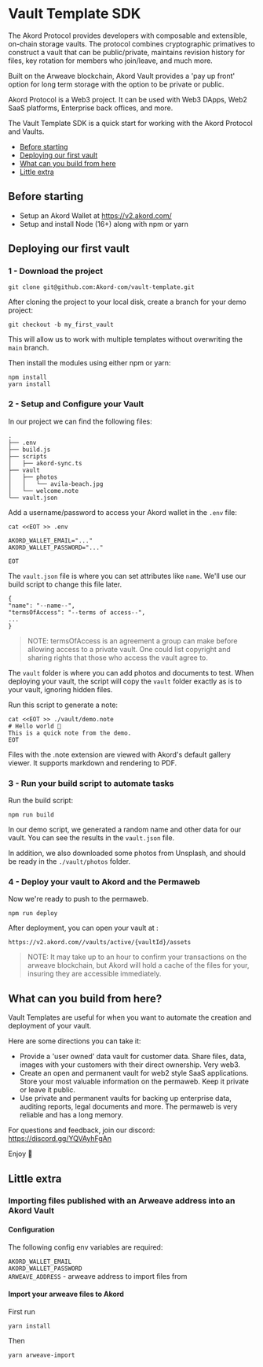 # Vault Template SDK

The Akord Protocol provides developers with composable and extensible, on-chain storage vaults. The protocol combines cryptographic primatives to construct a vault that can be public/private, maintains revision history for files, key rotation for members who join/leave, and much more.

Built on the Arweave blockchain, Akord Vault provides a 'pay up front' option for long term storage with the option to be private or public.

Akord Protocol is a Web3 project. It can be used with Web3 DApps, Web2 SaaS platforms, Enterprise back offices, and more.

The Vault Template SDK is a quick start for working with the Akord Protocol and Vaults.

- [Before starting](#before-starting)
- [Deploying our first vault](#deploying-our-first-vault)
- [What can you build from here](#what-can-you-build-from-here)
- [Little extra](#little-extra)

## Before starting

- Setup an Akord Wallet at https://v2.akord.com/
- Setup and install Node (16+) along with npm or yarn

## Deploying our first vault

### 1 - Download the project

```
git clone git@github.com:Akord-com/vault-template.git
```

After cloning the project to your local disk, create a branch for your demo project:

```
git checkout -b my_first_vault
```

This will allow us to work with multiple templates without overwriting the `main` branch.

Then install the modules using either npm or yarn:

```
npm install
yarn install
```

### 2 - Setup and Configure your Vault

In our project we can find the following files:

```
.
├── .env
├── build.js
├── scripts
│   ├── akord-sync.ts
├── vault
│   ├── photos
│   │   └── avila-beach.jpg
│   └── welcome.note
└── vault.json
```

Add a username/password to access your Akord wallet in the `.env` file:

```
cat <<EOT >> .env

AKORD_WALLET_EMAIL="..."
AKORD_WALLET_PASSWORD="..."

EOT
```

The `vault.json` file is where you can set attributes like `name`. We'll use our build script to change this file later.

```
{
"name": "--name--",
"termsOfAccess": "--terms of access--",
...
}
```

> NOTE: termsOfAccess is an agreement a group can make before allowing access to a private vault. One could list copyright and sharing rights that those who access the vault agree to.

The `vault` folder is where you can add photos and documents to test. When deploying your vault, the script will copy the `vault` folder exactly as is to your vault, ignoring hidden files.

Run this script to generate a note:

```
cat <<EOT >> ./vault/demo.note
# Hello world 🌈
This is a quick note from the demo.
EOT
```

Files with the .note extension are viewed with Akord's default gallery viewer. It supports markdown and rendering to PDF.

### 3 - Run your build script to automate tasks

Run the build script:

```
npm run build
```

In our demo script, we generated a random name and other data for our vault. You can see the results in the `vault.json` file.

In addition, we also downloaded some photos from Unsplash, and should be ready in the `./vault/photos` folder.

### 4 - Deploy your vault to Akord and the Permaweb

Now we're ready to push to the permaweb.

```
npm run deploy
```

After deployment, you can open your vault at :

```
https://v2.akord.com//vaults/active/{vaultId}/assets
```

> NOTE: It may take up to an hour to confirm your transactions on the arweave blockchain, but Akord will hold a cache of the files for your, insuring they are accessible immediately.

## What can you build from here?

Vault Templates are useful for when you want to automate the creation and deployment of your vault.

Here are some directions you can take it:

- Provide a 'user owned' data vault for customer data. Share files, data, images with your customers with their direct ownership. Very web3.
- Create an open and permanent vault for web2 style SaaS applications. Store your most valuable information on the permaweb. Keep it private or leave it public.
- Use private and permanent vaults for backing up enterprise data, auditing reports, legal documents and more. The permaweb is very reliable and has a long memory.

For questions and feedback, join our discord: https://discord.gg/YQVAyhFgAn

Enjoy 🌟

## Little extra

### Importing files published with an Arweave address into an Akord Vault

#### Configuration
The following config env variables are required:

`AKORD_WALLET_EMAIL`\
`AKORD_WALLET_PASSWORD`\
`ARWEAVE_ADDRESS` - arweave address to import files from

#### Import your arweave files to Akord
First run
```
yarn install
```

Then
```
yarn arweave-import
```

